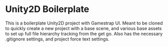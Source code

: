 # Unity2D Boilerplate
This is a boilerplate Unity2D project with Gamestrap UI. Meant to be cloned to quickly create a new project with a base scene, and various base assets to set up full file hierarchy tracking from the get go. Also has the necessary .gitignore settings, and project force text settings.
